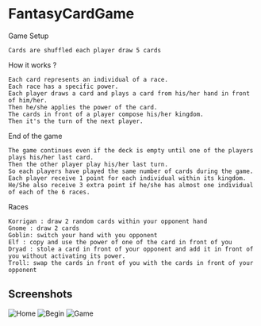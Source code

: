 # FantasyCardGame

Game Setup
```
Cards are shuffled each player draw 5 cards
```
How it works ?
```
Each card represents an individual of a race.
Each race has a specific power.
Each player draws a card and plays a card from his/her hand in front of him/her.
Then he/she applies the power of the card.
The cards in front of a player compose his/her kingdom.
Then it's the turn of the next player.
```
End of the game

```
The game continues even if the deck is empty until one of the players plays his/her last card.
Then the other player play his/her last turn.
So each players have played the same number of cards during the game.
Each player receive 1 point for each individual within its kingdom.
He/She also receive 3 extra point if he/she has almost one individual of each of the 6 races.
```

Races
```
Korrigan : draw 2 random cards within your opponent hand
Gnome : draw 2 cards
Goblin: switch your hand with you opponent
Elf : copy and use the power of one of the card in front of you
Dryad : stole a card in front of your opponent and add it in front of you without activating its power.
Troll: swap the cards in front of you with the cards in front of your opponent
```


Screenshots
------
![Home](Screenshots/Start_window.png?raw=true)
![Begin](Screenshots/Game_beginning.png?raw=true)
![Game](Screenshots/Game_in_process.png?raw=true)
